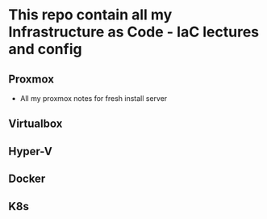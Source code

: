 # This repo contain all my Infrastructure as Code - IaC lectures and config
## Proxmox
+ All my proxmox notes for fresh install server

## Virtualbox

## Hyper-V

## Docker

## K8s
